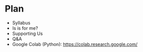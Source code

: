 # Plan

* Syllabus
* Is is for me?
* Supporting Us
* Q&A
* Google Colab (Python): https://colab.research.google.com/
